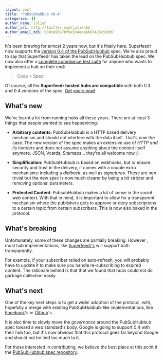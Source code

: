 ```yaml
---
layout: post
title: "PubSubHubbub v0.4"
categories: []
author_name: Julien
author_uri: http://twitter.com/julien51
author_email_md5: b30ce50678f0e934eaa6697425c59dd7
---
```


It's been brewing for almost 2 years now, but it's finally here. Superfeedr now supports the [version 0.4 of the PubSubHubbub](https://superfeedr-misc.s3.amazonaws.com/pubsubhubbub-core-0.4.html) spec. We're also proud to say that Superfeedr has taken the lead on the PubSubHubbub spec. We now also offer a [complete compliance test suite](http://tests.superfeedr.com/) for anyone who wants to implement a hub on their end:

> Code > Spec!

Of course, all the **Superfeedr hosted hubs are compatible** with both 0.3 and 0.4 versions of the spec. [Get yours now!](http://superfeedr.com/publisher)

## What's new

We've learnt a lot from running hubs all these years. There are at least 3 things that people wanted to see happenining:

* **Arbitrary contents**: PubSubHubbub is a HTTP based delivery mechanism and should not interfere with the data itself. That's now  the case. The new version of the spec makes an extensive use of *HTTP and its headers* and does not assume anything about the content itself anymore. JSON, Vcards, Sitemaps... they're all welcome now :)

* **Simplification**: PubSubHubbub is based on webhooks, but to ensure security and trust in the delivery, it comes with a couple extra mechanisms: including a *dialback*, as well as *signatures*. These are non trivial but the new spec is now much clearer by being a bit stricter and removing optional parameters.

* **Protected Content**: PubsubHubbub makes a lot of sense in the *social web* context. With that in mind, it is important to allow for a transparent mechanism where the publishers gets to approve or deny subscriptions to a certain topic from certain subscribers. This is now also baked in the protocol.

## What's breaking

Unfortunately, some of these changes are partially breaking. However , most hub implementations, like [Superfeedr's](http://pubsubhubbub.superfeedr.com/) will support both transparently.

For example, if your subscriber relied on auto-refresh, you will probably have to update it to make sure you handle re-subscribing to expired content. The rationale behind is that that we found that hubs could not do garbage collection easily.

## What's next

One of the key next steps is to get a wider adoption of the protocol, with, hopefully a merge with existing PubSubHubbub-like implementations, like [Facebook](https://developers.facebook.com/docs/reference/api/realtime/)'s or [Github](http://developer.github.com/v3/repos/hooks/#pubsubhubbub)'s.

It is also time to slowly move the *governance* around the PubSubHubbub spec toward a web standard's body. Google is going to support 0.4 with their hub too, but it's now obvious that this protocol goes far beyond Google and should not be tied too much to it.

For those interested in contributing, we believe the best place at this point it the [PubSubHubbub spec repository](https://github.com/pubsubhubbub/PubSubHubbub).





